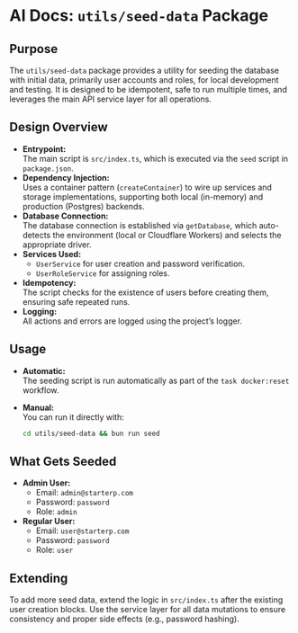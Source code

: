 # AI Docs: `utils/seed-data` Package

## Purpose

The `utils/seed-data` package provides a utility for seeding the database with initial data, primarily user accounts and roles, for local development and testing. It is designed to be idempotent, safe to run multiple times, and leverages the main API service layer for all operations.

## Design Overview

- **Entrypoint:**  
  The main script is `src/index.ts`, which is executed via the `seed` script in `package.json`.
- **Dependency Injection:**  
  Uses a container pattern (`createContainer`) to wire up services and storage implementations, supporting both local (in-memory) and production (Postgres) backends.
- **Database Connection:**  
  The database connection is established via `getDatabase`, which auto-detects the environment (local or Cloudflare Workers) and selects the appropriate driver.
- **Services Used:**  
  - `UserService` for user creation and password verification.
  - `UserRoleService` for assigning roles.
- **Idempotency:**  
  The script checks for the existence of users before creating them, ensuring safe repeated runs.
- **Logging:**  
  All actions and errors are logged using the project’s logger.

## Usage

- **Automatic:**  
  The seeding script is run automatically as part of the `task docker:reset` workflow.
- **Manual:**  
  You can run it directly with:

  ```bash
  cd utils/seed-data && bun run seed
  ```

## What Gets Seeded

- **Admin User:**  
  - Email: `admin@starterp.com`
  - Password: `password`
  - Role: `admin`
- **Regular User:**  
  - Email: `user@starterp.com`
  - Password: `password`
  - Role: `user`

## Extending

To add more seed data, extend the logic in `src/index.ts` after the existing user creation blocks. Use the service layer for all data mutations to ensure consistency and proper side effects (e.g., password hashing).
